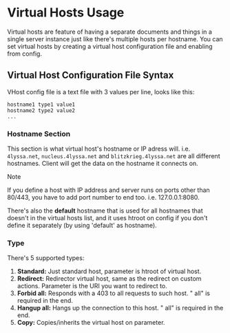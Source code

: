# Virtual Hosts Usage
Virtual hosts are feature of having a separate documents and things in a single server instance just like there's multiple hosts per hostname.
You can set virtual hosts by creating a virtual host configuration file and enabling from config.
## Virtual Host Configuration File Syntax
VHost config file is a text file with 3 values per line, looks like this:
```
hostname1 type1 value1
hostname2 type2 value2
...
```

### Hostname Section
This section is what virtual host's hostname or IP adress will. 
i.e. `4lyssa.net`, `nucleus.4lyssa.net` and `blitzkrieg.4lyssa.net` are all different hostnames. 
Client will get the data on the hostname it connects on.
> [!NOTE]
> If you define a host with IP address and server runs on ports other than 80/443, you have to add port number to end too. i.e. 127.0.0.1:8080.

There's also the **default** hostname that is used for all hostnames that doesn't in the virtual hosts list, 
and it uses htroot on config if you don't define it separately (by using 'default' as hostname).

### Type 
There's 5 supported types:
1. **Standard:** Just standard host, parameter is htroot of virtual host.
2. **Redirect:** Redirector virtual host, same as the redirect on custom actions. Parameter is the URI you want to redirect to.
3. **Forbid all:** Responds with a 403 to all requests to such host. " all" is required in the end.
4. **Hangup all:** Hangs up the connection to this host. " all" is required in the end.
5. **Copy:** Copies/inherits the virtual host on parameter.